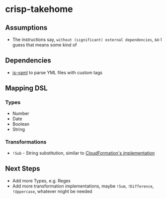 # crisp-takehome

## Assumptions
 * The instructions say, `without (significant) external dependencies`, so I guess that means some kind of

## Dependencies
 * [js-yaml](https://github.com/nodeca/js-yaml) to parse YML files with custom tags

## Mapping DSL

### Types
 * Number
 * Date
 * Boolean
 * String

### Transformations
 * `!Sub` - String substitution, similar to [CloudFormation's implementation](https://docs.aws.amazon.com/AWSCloudFormation/latest/UserGuide/intrinsic-function-reference-sub.html)

## Next Steps
 * Add more Types, e.g. Regex
 * Add more transformation implementations, maybe `!Sum`, `!Difference`, `!Uppercase`, whatever might be needed